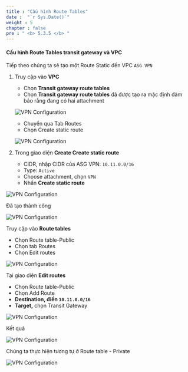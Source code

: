 ```yaml
---
title : "Cấu hình Route Tables"
date :  "`r Sys.Date()`" 
weight : 5
chapter : false
pre : " <b> 5.3.5 </b> "
---
```


#### Cấu hình Route Tables transit gateway và VPC 

Tiếp theo chúng ta sẽ tạo một Route Static đến VPC `ASG VPN` 

1. Truy cập vào **VPC**
    - Chọn **Transit gateway route tables**
    - Chọn **Transit gateway route tables** đã được tạo ra mặc định đảm bảo rằng đang có hai attachment
    
    ![VPN Configuration](/images/23/image.png?featherlight=false&width=90pc)
    
    - Chuyển qua Tab Routes
    - Chọn Create static route
    
    ![VPN Configuration](/images/23/image%201.png?featherlight=false&width=90pc)

2. Trong giao diện **Create Create static route**
    - CIDR, nhập CIDR của ASG VPN: `10.11.0.0/16`
    - Type: `Active`
    - Choose attachment, chọn `VPN`
    - Nhấn **Create static route**

![VPN Configuration](/images/23/image%202.png?featherlight=false&width=90pc)

Đã tạo thành công 

![VPN Configuration](/images/23/image%203.png?featherlight=false&width=90pc)

Truy cập vào **Route tables** 

- Chọn Route table-Public
- Chọn tab Routes
- Chọn Edit routes

![VPN Configuration](/images/23/image%204.png?featherlight=false&width=90pc)

Tại giao diện **Edit routes**

- Chọn Route table-Public
- Chọn Add Route
- **Destination, điền `10.11.0.0/16`**
- **Target,** chọn Transit Gateway

![VPN Configuration](/images/23/image%205.png?featherlight=false&width=90pc)

Kết quả

![VPN Configuration](/images/23/image%206.png?featherlight=false&width=90pc)

Chúng ta thực hiện tương tự ở Route table - Private

![VPN Configuration](/images/23/image%207.png?featherlight=false&width=90pc)